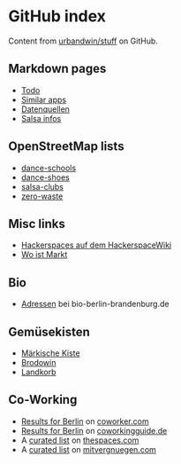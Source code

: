 # GitHub index

Content from [urbandwin/stuff](https://github.com/urbandwin/stuff)
on GitHub.

## Markdown pages

* [Todo](/todo)
* [Similar apps](/similar-apps)
* [Datenquellen](/datenquellen)
* [Salsa infos](/salsa-infos)

## OpenStreetMap lists

* [dance-schools](/stuff/dance-schools)
* [dance-shoes](/stuff/dance-shoes)
* [salsa-clubs](/stuff/salsa-clubs)
* [zero-waste](/stuff/zero-waste)

## Misc links
* [Hackerspaces auf dem HackerspaceWiki](https://wiki.hackerspaces.org/Berlin)
* [Wo ist Markt](https://wo-ist-markt.de/#berlin)

## Bio
* [Adressen](https://www.bio-berlin-brandenburg.de/bio-adressen-online/) bei bio-berlin-brandenburg.de

## Gemüsekisten
* [Märkische Kiste](https://www.maerkischekiste.de)
* [Brodowin](https://www.brodowin.de)
* [Landkorb](https://www.landkorb.de/)

## Co-Working
* [Results for Berlin](https://www.coworker.com/search/berlin/germany) on [coworker.com](https://www.coworker.com/)
* [Results for Berlin](https://coworkingguide.de/coworking-berlin/) on [coworkingguide.de](https://coworkingguide.de/)
* A [curated list](https://thespaces.com/best-berlin-coworking-spaces/) on [thespaces.com](https://thespaces.com/)
* A [curated list](https://mitvergnuegen.com/2018/11-schoene-coworking-spaces-in-berlin) on [mitvergnuegen.com](https://mitvergnuegen.com/)
